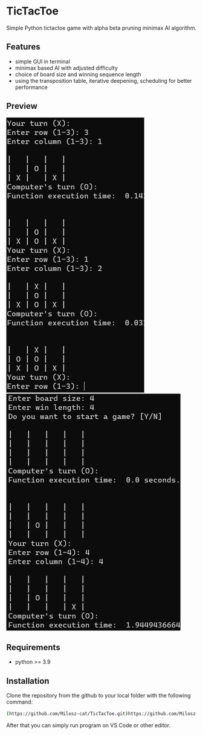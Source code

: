 # TicTacToe
Simple Python tictactoe game with alpha beta pruning minimax AI algorithm.

## Features
* simple GUI in terminal
* minimax based AI with adjusted difficulty
* choice of board size and winning sequence length
* using the transposition table, iterative deepening, scheduling for better performance
  
## Preview
![App Screenshot](https://github.com/Milosz-cat/TicTacToe/blob/main/Preview/Screenshot%202023-08-02%20153958.png)
![App Screenshot](https://github.com/Milosz-cat/TicTacToe/blob/main/Preview/Screenshot%202023-08-02%20154110.png)

## Requirements
* python >= 3.9

## Installation
Clone the repository from the github to your local folder with the following command:
```bash
(https://github.com/Milosz-cat/TicTacToe.git)https://github.com/Milosz-cat/TicTacToe.git
```
After that you can simply run program on VS Code or other editor.
